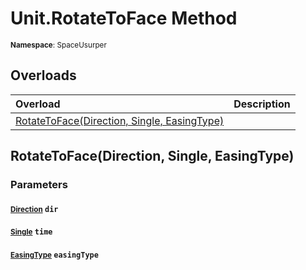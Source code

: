 # Unit.RotateToFace Method

<small>**Namespace**: SpaceUsurper</small>

## Overloads

<div markdown="1" class="member-table">

| Overload | Description |
| :------- | ----------- |
| [RotateToFace(Direction, Single, EasingType)](#Direction_Single_EasingType_) |  | 

</div>

## RotateToFace(Direction, Single, EasingType)
### Parameters
#### <small>[Direction](../Direction.md)</small> `dir`

#### <small>[Single](https://docs.microsoft.com/en-us/dotnet/api/system.single?view=netframework-4.5)</small> `time`

#### <small>[EasingType](../EasingType.md)</small> `easingType`

